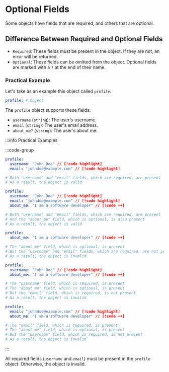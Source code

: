 # Optional Fields

Some objects have fields that are required, and others that are optional.

## Difference Between Required and Optional Fields

- `Required`: These fields must be present in the object. If they are not, an error will be returned.
- `Optional`: These fields can be omitted from the object. Optional fields are marked with a `?` at the end of their name.

### Practical Example

Let's take as an example this object called `profile`.

```yml
profile: # Object
```

The `profile` object supports these fields:

- `username` (`string`): The user's username.
- `email` (`string`): The user's email address.
- `about_me?` (`string`): The user's about me.

:::info Practical Examples

:::code-group

```yml [Object 1 (Valid)]
profile:
  username: "John Doe" // [!code highlight]
  email: "johndoe@example.com" // [!code highlight]

# Both "username" and "email" fields, which are required, are present
# As a result, the object is valid
```

```yml [Object 2 (Valid)]
profile:
  username: "John Doe" // [!code highlight]
  email: "johndoe@example.com" // [!code highlight]
  about_me: "I am a software developer" // [!code ++]

# Both "username" and "email" fields, which are required, are present
# And the "about_me" field, which is optional, is also present
# As a result, the object is valid
```

```yml [Object 3 (Invalid)]
profile:
  about_me: "I am a software developer" // [!code ++]

# The "about_me" field, which is optional, is present
# But the "username" and "email" fields, which are required, are not present
# As a result, the object is invalid
```

```yml [Object 4 (Invalid)]
profile:
  username: "John Doe" // [!code highlight]
  about_me: "I am a software developer" // [!code ++]

# The "username" field, which is required, is present
# The "about_me" field, which is optional, is present
# But the "email" field, which is required, is not present
# As a result, the object is invalid
```

```yml [Objeto 5 (Inválido)]
profile:
  email: "johndoe@example.com" // [!code highlight]
  about_me: "I am a software developer" // [!code ++]

# The "email" field, which is required, is present
# The "about_me" field, which is optional, is present
# But the "username" field, which is required, is not present
# As a result, the object is invalid
```

:::

All required fields (`username` and `email`) must be present in the `profile` object. Otherwise, the object is invalid.
